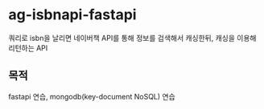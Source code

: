 # ag-isbnapi-fastapi

쿼리로 isbn을 날리면 네이버책 API를 통해 정보를 검색해서
캐싱한뒤, 캐싱을 이용해 리턴하는 API

## 목적

fastapi 연습, mongodb(key-document NoSQL) 연습
